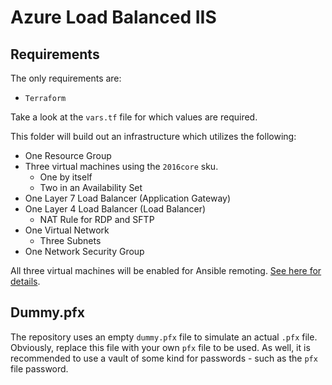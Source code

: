 # Azure Load Balanced IIS

## Requirements

The only requirements are:

* `Terraform`

Take a look at the `vars.tf` file for which values are required.

This folder will build out an infrastructure which utilizes the following:

* One Resource Group
* Three virtual machines using the `2016core` sku.
    * One by itself
    * Two in an Availability Set
* One Layer 7 Load Balancer (Application Gateway)
* One Layer 4 Load Balancer (Load Balancer)
    * NAT Rule for RDP and SFTP
* One Virtual Network
    * Three Subnets
* One Network Security Group

All three virtual machines will be enabled for Ansible remoting. [See here for details](https://docs.ansible.com/ansible/latest/user_guide/windows_winrm.html).

## Dummy.pfx

The repository uses an empty `dummy.pfx` file to simulate an actual `.pfx` file. Obviously, replace this file with your own `pfx` file to be used. As well, it is recommended to use a vault of some kind for passwords - such as the `pfx` file password.